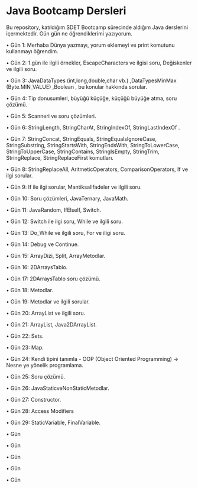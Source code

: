 # Java Bootcamp Dersleri

Bu repository, katıldığım SDET Bootcamp sürecinde aldığım Java derslerini içermektedir. 
 Gün gün ne öğrendiklerimi yazıyorum.

• Gün 1: Merhaba Dünya yazmayı, yorum eklemeyi ve print komutunu kullanmayı öğrendim.

• Gün 2: 1.gün ile ilgili örnekler, EscapeCharacters ve ilgisi soru, Değiskenler ve ilgili soru.

• Gün 3: JavaDataTypes (int,long,double,char vb.) ,DataTypesMinMax (Byte.MIN_VALUE) ,Boolean , bu konular hakkında sorular.

• Gün 4: Tip donusumleri, büyüğü küçüğe, küçüğü büyüğe atma, soru çözümü.

• Gün 5: Scanneri ve soru çözümleri.

• Gün 6: StringLength, StringCharAt, StringIndexOf, StringLastIndexOf .

• Gün 7: StringConcat, StringEquals, StringEqualsIgnoreCase, StringSubstring, StringStartsWith, StringEndsWith, StringToLowerCase, StringToUpperCase, StringContains, StringIsEmpty, StringTrim, StringReplace, StringReplaceFirst komutları.

• Gün 8: StringReplaceAll, AritmeticOperators, ComparisonOperators, If ve ilgi sorular.

• Gün 9: If ile ilgi sorular, MantiksalIfadeler ve ilgili soru.

• Gün 10: Soru çözümleri, JavaTernary, JavaMath.

• Gün 11: JavaRandom, IfElseIf, Switch.

• Gün 12: Switch ile ilgi soru, While ve ilgili soru.

• Gün 13: Do_While ve ilgili soru, For ve iligi soru.

• Gün 14: Debug ve Continue.

• Gün 15: ArrayDizi, Split, ArrayMetodlar.

• Gün 16: 2DArraysTablo.

• Gün 17: 2DArraysTablo soru çözümü.

• Gün 18: Metodlar.

• Gün 19: Metodlar ve ilgili sorular.

• Gün 20: ArrayList ve ilgili soru.

• Gün 21: ArrayList, Java2DArrayList.

• Gün 22: Sets.

• Gün 23: Map.

• Gün 24: Kendi tipini tanımla - OOP (Object Oriented Programming) -> Nesne ye yönelik programlama. 

• Gün 25: Soru çözümü.

• Gün 26: JavaStaticveNonStaticMetodlar.

• Gün 27: Constructor.

• Gün 28: Access Modifiers

• Gün 29: StaticVariable, FinalVariable.

• Gün

• Gün

• Gün

• Gün

• Gün




